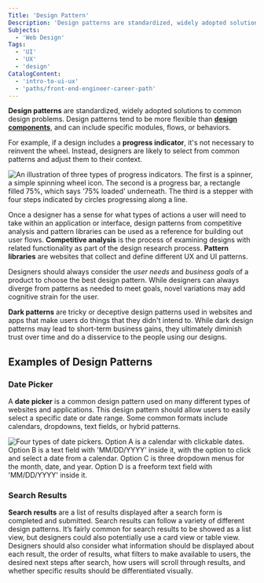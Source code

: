 ```yaml
---
Title: 'Design Pattern'
Description: 'Design patterns are standardized, widely adopted solutions to common design problems..'
Subjects:
  - 'Web Design'
Tags:
  - 'UI'
  - 'UX'
  - 'design'
CatalogContent:
  - 'intro-to-ui-ux'
  - 'paths/front-end-engineer-career-path'
---
```


**Design patterns** are standardized, widely adopted solutions to common design problems. Design patterns tend to be more flexible than **[design components](https://www.codecademy.com/resources/docs/uiux/design-component)**, and can include specific modules, flows, or behaviors. 

For example, if a design includes a **progress indicator**, it's not necessary to reinvent the wheel. Instead, designers are likely to select from common patterns and adjust them to their context.  

![An illustration of three types of progress indicators. The first is a spinner, a simple spinning wheel icon. The second is a progress bar, a rectangle filled 75%, which says '75% loaded' underneath. The third is a stepper with four steps indicated by circles progressing along a line.](https://raw.githubusercontent.com/Codecademy/docs/main/media/design-pattern-progress-indicator.png)

Once a designer has a sense for what types of actions a user will need to take within an application or interface, design patterns from competitive analysis and pattern libraries can be used as a reference for building out user flows. **Competitive analysis** is the process of examining designs with related functionality as part of the design research process. **Pattern libraries** are websites that collect and define different UX and UI patterns.  

Designers should always consider the *user needs* and *business goals* of a product to choose the best design pattern. While designers can always diverge from patterns as needed to meet goals, novel variations may add cognitive strain for the user. 

**Dark patterns** are tricky or deceptive design patterns used in websites and apps that make users do things that they didn't intend to. While dark design patterns may lead to short-term business gains, they ultimately diminish trust over time and do a disservice to the people using our designs.

## Examples of Design Patterns

### Date Picker 

A **date picker** is a common design pattern used on many different types of websites and applications. This design pattern should allow users to easily select a specific date or date range. Some common formats include calendars, dropdowns, text fields, or hybrid patterns. 

![Four types of date pickers. Option A is a calendar with clickable dates. Option B is a text field with 'MM/DD/YYYY' inside it, with the option to click and select a date from a calendar. Option C is three dropdown menus for the month, date, and year. Option D is a freeform text field with 'MM/DD/YYYY' inside it.](https://raw.githubusercontent.com/Codecademy/docs/main/media/design-pattern-date-picker.png)

### Search Results

**Search results** are a list of results displayed after a search form is completed and submitted. Search results can follow a variety of different design patterns. It’s fairly common for search results to be showed as a list view, but designers could also potentially use a card view or table view. Designers should also consider what information should be displayed about each result, the order of results, what filters to make available to users, the desired next steps after search, how users will scroll through results, and whether specific results should be differentiated visually. 